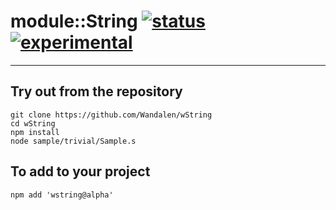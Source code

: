 
# module::String  [![status](https://github.com/Wandalen/wString/workflows/publish/badge.svg)](https://github.com/Wandalen/wString/actions?query=workflow%3Apublish) [![experimental](https://img.shields.io/badge/stability-experimental-orange.svg)](https://github.com/emersion/stability-badges#experimental)

___

## Try out from the repository
```
git clone https://github.com/Wandalen/wString
cd wString
npm install
node sample/trivial/Sample.s
```

## To add to your project
```
npm add 'wstring@alpha'
```




